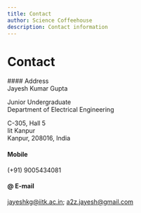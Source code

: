 ```yaml
---
title: Contact
author: Science Coffeehouse
description: Contact information
---
```


# Contact

####<span data-icon="&#xe001;" aria-hidden="true" style="color:#333333;"></span> Address   
Jayesh Kumar Gupta

Junior Undergraduate   
Department of Electrical Engineering

C-305, Hall 5   
Iit Kanpur   
Kanpur, 208016, India


#### <span data-icon="&#xe014;" aria-hidden="true" style="color:#333333;"></span>Mobile
(+91)    9005434081

#### @ E-mail
<jayeshkg@iitk.ac.in>; <a2z.jayesh@gmail.com>
